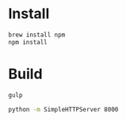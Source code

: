 # Install

```sh
brew install npm
npm install 
```

# Build
```sh
gulp
```

```sh
python -m SimpleHTTPServer 8000
```

